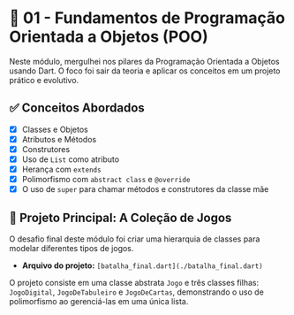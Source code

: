 # 📝 01 - Fundamentos de Programação Orientada a Objetos (POO)

Neste módulo, mergulhei nos pilares da Programação Orientada a Objetos usando Dart. O foco foi sair da teoria e aplicar os conceitos em um projeto prático e evolutivo.

## ✅ Conceitos Abordados

-   [x] Classes e Objetos
-   [x] Atributos e Métodos
-   [x] Construtores
-   [x] Uso de `List` como atributo
-   [x] Herança com `extends`
-   [x] Polimorfismo com `abstract class` e `@override`
-   [x] O uso de `super` para chamar métodos e construtores da classe mãe

## 🚀 Projeto Principal: A Coleção de Jogos

O desafio final deste módulo foi criar uma hierarquia de classes para modelar diferentes tipos de jogos.

* **Arquivo do projeto:** `[batalha_final.dart](./batalha_final.dart)` 

O projeto consiste em uma classe abstrata `Jogo` e três classes filhas: `JogoDigital`, `JogoDeTabuleiro` e `JogoDeCartas`, demonstrando o uso de polimorfismo ao gerenciá-las em uma única lista.